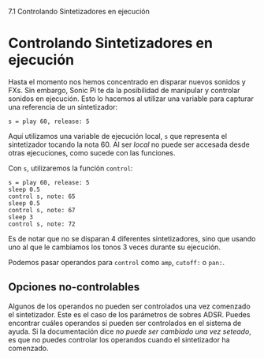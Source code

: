 7.1 Controlando Sintetizadores en ejecución

# Controlando Sintetizadores en ejecución

Hasta el momento nos hemos concentrado en disparar nuevos sonidos y FXs.
Sin embargo, Sonic Pi te da la posibilidad de manipular y controlar sonidos
en ejecución. Esto lo hacemos al utilizar una variable para capturar una
referencia de un sintetizador:


```
s = play 60, release: 5
```

Aquí utilizamos una variable de ejecución local, `s` que representa el
sintetizador tocando la nota 60. Al ser *local* no puede ser accesada desde
otras ejecuciones, como sucede con las funciones.

Con `s`, utilizaremos la función `control`:

```
s = play 60, release: 5
sleep 0.5
control s, note: 65
sleep 0.5
control s, note: 67
sleep 3
control s, note: 72
```

Es de notar que no se disparan 4 diferentes sintetizadores, sino que usando
uno al que le cambiamos los tonos 3 veces durante su ejecución.

Podemos pasar operandos para `control` como `amp`, `cutoff:` o `pan:`.

## Opciones no-controlables

Algunos de los operandos no pueden ser controlados una vez comenzado
el sintetizador. Este es el caso de los parámetros de sobres ADSR. Puedes
encontrar cuáles operandos sí pueden ser controlados en el sistema de ayuda.
Si la documentación dice *no puede ser cambiado una vez seteado*, es que no
puedes controlar los operandos cuando el sintetizador ha comenzado.
